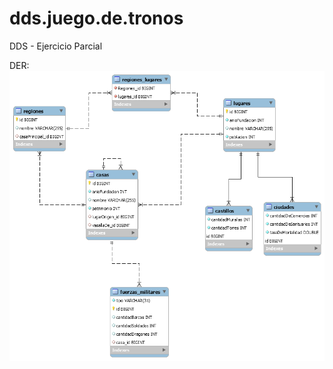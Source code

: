 # dds.juego.de.tronos
DDS - Ejercicio Parcial

DER:
![DER.juego.de.tronos](https://github.com/martindipaolo/dds-juego-de-tronos/blob/master/DER_dds.juego.de.tronos.png)
